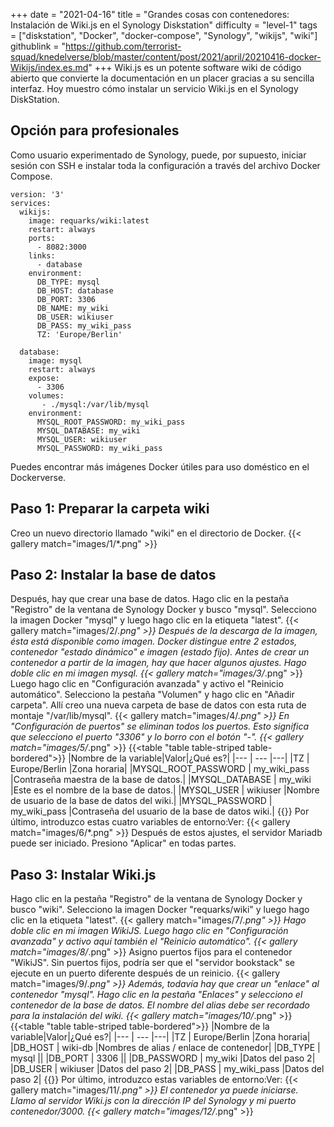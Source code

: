 +++
date = "2021-04-16"
title = "Grandes cosas con contenedores: Instalación de Wiki.js en el Synology Diskstation"
difficulty = "level-1"
tags = ["diskstation", "Docker", "docker-compose", "Synology", "wikijs", "wiki"]
githublink = "https://github.com/terrorist-squad/knedelverse/blob/master/content/post/2021/april/20210416-docker-Wikijs/index.es.md"
+++
Wiki.js es un potente software wiki de código abierto que convierte la documentación en un placer gracias a su sencilla interfaz. Hoy muestro cómo instalar un servicio Wiki.js en el Synology DiskStation.
## Opción para profesionales
Como usuario experimentado de Synology, puede, por supuesto, iniciar sesión con SSH e instalar toda la configuración a través del archivo Docker Compose.
```
version: '3'
services:
  wikijs:
    image: requarks/wiki:latest
    restart: always
    ports:
      - 8082:3000
    links:
      - database
    environment:
      DB_TYPE: mysql
      DB_HOST: database
      DB_PORT: 3306
      DB_NAME: my_wiki
      DB_USER: wikiuser
      DB_PASS: my_wiki_pass
      TZ: 'Europe/Berlin'

  database:
    image: mysql
    restart: always
    expose:
      - 3306
    volumes:
       - ./mysql:/var/lib/mysql
    environment:
      MYSQL_ROOT_PASSWORD: my_wiki_pass
      MYSQL_DATABASE: my_wiki
      MYSQL_USER: wikiuser
      MYSQL_PASSWORD: my_wiki_pass

```
Puedes encontrar más imágenes Docker útiles para uso doméstico en el Dockerverse.
## Paso 1: Preparar la carpeta wiki
Creo un nuevo directorio llamado "wiki" en el directorio de Docker.
{{< gallery match="images/1/*.png" >}}

## Paso 2: Instalar la base de datos
Después, hay que crear una base de datos. Hago clic en la pestaña "Registro" de la ventana de Synology Docker y busco "mysql". Selecciono la imagen Docker "mysql" y luego hago clic en la etiqueta "latest".
{{< gallery match="images/2/*.png" >}}
Después de la descarga de la imagen, ésta está disponible como imagen. Docker distingue entre 2 estados, contenedor "estado dinámico" e imagen (estado fijo). Antes de crear un contenedor a partir de la imagen, hay que hacer algunos ajustes. Hago doble clic en mi imagen mysql.
{{< gallery match="images/3/*.png" >}}
Luego hago clic en "Configuración avanzada" y activo el "Reinicio automático". Selecciono la pestaña "Volumen" y hago clic en "Añadir carpeta". Allí creo una nueva carpeta de base de datos con esta ruta de montaje "/var/lib/mysql".
{{< gallery match="images/4/*.png" >}}
En "Configuración de puertos" se eliminan todos los puertos. Esto significa que selecciono el puerto "3306" y lo borro con el botón "-".
{{< gallery match="images/5/*.png" >}}
{{<table "table table-striped table-bordered">}}
|Nombre de la variable|Valor|¿Qué es?|
|--- | --- |---|
|TZ	| Europe/Berlin |Zona horaria|
|MYSQL_ROOT_PASSWORD	| my_wiki_pass |Contraseña maestra de la base de datos.|
|MYSQL_DATABASE |	my_wiki |Este es el nombre de la base de datos.|
|MYSQL_USER	| wikiuser |Nombre de usuario de la base de datos del wiki.|
|MYSQL_PASSWORD |	my_wiki_pass	|Contraseña del usuario de la base de datos wiki.|
{{</table>}}
Por último, introduzco estas cuatro variables de entorno:Ver:
{{< gallery match="images/6/*.png" >}}
Después de estos ajustes, el servidor Mariadb puede ser iniciado. Presiono "Aplicar" en todas partes.
## Paso 3: Instalar Wiki.js
Hago clic en la pestaña "Registro" de la ventana de Synology Docker y busco "wiki". Selecciono la imagen Docker "requarks/wiki" y luego hago clic en la etiqueta "latest".
{{< gallery match="images/7/*.png" >}}
Hago doble clic en mi imagen WikiJS. Luego hago clic en "Configuración avanzada" y activo aquí también el "Reinicio automático".
{{< gallery match="images/8/*.png" >}}
Asigno puertos fijos para el contenedor "WikiJS". Sin puertos fijos, podría ser que el "servidor bookstack" se ejecute en un puerto diferente después de un reinicio.
{{< gallery match="images/9/*.png" >}}
Además, todavía hay que crear un "enlace" al contenedor "mysql". Hago clic en la pestaña "Enlaces" y selecciono el contenedor de la base de datos. El nombre del alias debe ser recordado para la instalación del wiki.
{{< gallery match="images/10/*.png" >}}
{{<table "table table-striped table-bordered">}}
|Nombre de la variable|Valor|¿Qué es?|
|--- | --- |---|
|TZ	| Europe/Berlin	|Zona horaria|
|DB_HOST	| wiki-db	|Nombres de alias / enlace de contenedor|
|DB_TYPE	| mysql	||
|DB_PORT	| 3306	 ||
|DB_PASSWORD	| my_wiki	|Datos del paso 2|
|DB_USER	| wikiuser |Datos del paso 2|
|DB_PASS	| my_wiki_pass	|Datos del paso 2|
{{</table>}}
Por último, introduzco estas variables de entorno:Ver:
{{< gallery match="images/11/*.png" >}}
El contenedor ya puede iniciarse. Llamo al servidor Wiki.js con la dirección IP del Synology y mi puerto contenedor/3000.
{{< gallery match="images/12/*.png" >}}